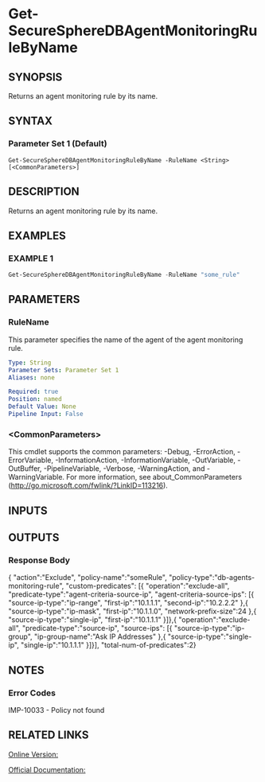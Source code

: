 ﻿# Get-SecureSphereDBAgentMonitoringRuleByName

## SYNOPSIS
Returns an agent monitoring rule by its name.

## SYNTAX

### Parameter Set 1 (Default)
```
Get-SecureSphereDBAgentMonitoringRuleByName -RuleName <String> [<CommonParameters>]
```

## DESCRIPTION
Returns an agent monitoring rule by its name.

## EXAMPLES

### EXAMPLE 1

```powershell
Get-SecureSphereDBAgentMonitoringRuleByName -RuleName "some_rule"
```

## PARAMETERS

### RuleName
This parameter specifies the name of the agent of the agent monitoring rule.

```yaml
Type: String
Parameter Sets: Parameter Set 1
Aliases: none

Required: true
Position: named
Default Value: None
Pipeline Input: False
```

### \<CommonParameters\>
This cmdlet supports the common parameters: -Debug, -ErrorAction, -ErrorVariable, -InformationAction, -InformationVariable, -OutVariable, -OutBuffer, -PipelineVariable, -Verbose, -WarningAction, and -WarningVariable. For more information, see about_CommonParameters (http://go.microsoft.com/fwlink/?LinkID=113216).

## INPUTS

## OUTPUTS

### Response Body
{
"action":"Exclude",
"policy-name":"someRule",
"policy-type":"db-agents-monitoring-rule",
"custom-predicates":
[{
"operation":"exclude-all",
"predicate-type":"agent-criteria-source-ip",
"agent-criteria-source-ips":
[{
"source-ip-type":"ip-range",
"first-ip":"10.1.1.1",
"second-ip":"10.2.2.2"
},{
"source-ip-type":"ip-mask",
"first-ip":"10.1.1.0",
"network-prefix-size":24
},{
"source-ip-type":"single-ip",
"first-ip":"10.1.1.1"
}]},{
"operation":"exclude-all",
"predicate-type":"source-ip",
"source-ips":
[{
"source-ip-type":"ip-group",
"ip-group-name":"Ask IP Addresses"
},{
"source-ip-type":"single-ip",
"single-ip":"10.1.1.1"
}]}],
"total-num-of-predicates":2}

## NOTES

### Error Codes
IMP-10033 - Policy not found

## RELATED LINKS

[Online Version:](https://github.com/akshinmustafayev/SecureSpherePS/tree/master/Documentation)

[Official Documentation:](https://docs.imperva.com/bundle/v13.6-api-reference-guide/page/70900.htm)



